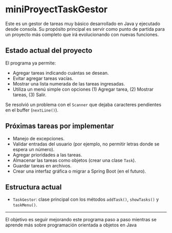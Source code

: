 # miniProyectTaskGestor

Este es un gestor de tareas muy básico desarrollado en Java y ejecutado desde consola. Su propósito principal es servir como punto de partida para un proyecto más completo que irá evolucionando con nuevas funciones.

## Estado actual del proyecto

El programa ya permite:

- Agregar tareas indicando cuántas se desean.
- Evitar agregar tareas vacías.
- Mostrar una lista numerada de las tareas ingresadas.
- Utiliza un menú simple con opciones (1) Agregar tarea, (2) Mostrar tareas, (3) Salir.

Se resolvió un problema con el `Scanner` que dejaba caracteres pendientes en el buffer (`nextLine()`).

## Próximas tareas por implementar

- Manejo de excepciones.
- Validar entradas del usuario (por ejemplo, no permitir letras donde se espera un número).
- Agregar prioridades a las tareas.
- Almacenar las tareas como objetos (crear una clase `Task`).
- Guardar tareas en archivos.
- Crear una interfaz gráfica o migrar a Spring Boot (en el futuro).

## Estructura actual

- `TaskGestor`: clase principal con los métodos `addTask()`, `showTasks()` y `taskMenu()`.

---

El objetivo es seguir mejorando este programa paso a paso mientras se aprende más sobre programación orientada a objetos en Java
